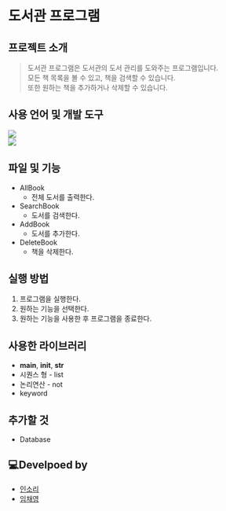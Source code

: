 # 도서관 프로그램

## 프로젝트 소개

> 도서관 프로그램은 도서관의 도서 관리를 도와주는 프로그램입니다. </br>
> 모든 책 목록을 볼 수 있고, 책을 검색할 수 있습니다. </br>
> 또한 원하는 책을 추가하거나 삭제할 수 있습니다.

## 사용 언어 및 개발 도구
<img src="https://img.shields.io/badge/python-3776AB?style=flat-square&logo=python&logoColor=white"/></br>
<img src="https://img.shields.io/badge/PyCharm-000000?style=flat-square&logo=PyCharm&logoColor=white"/>

## 파일 및 기능
* AllBook
  * 전체 도서를 출력한다.
* SearchBook
  * 도서를 검색한다.
* AddBook
  * 도서를 추가한다.
* DeleteBook
  * 책을 삭제한다. 

## 실행 방법
1. 프로그램을 실행한다.
2. 원하는 기능을 선택한다.
3. 원하는 기능을 사용한 후 프로그램을 종료한다.

## 사용한 라이브러리
* __main__, __init__, __str__
* 시퀀스 형 - list
* 논리연산 - not
* keyword


## 추가할 것
* Database

## 💻Develpoed by
- [인소리](https://github.com/Insori)
- [임채영](https://github.com/chaeyoung1027)